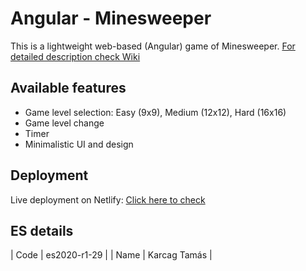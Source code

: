 # Angular - Minesweeper

This is a lightweight web-based (Angular) game of Minesweeper. [For detailed description check Wiki](<https://en.wikipedia.org/wiki/Minesweeper_(video_game)>)

## Available features

- Game level selection: Easy (9x9), Medium (12x12), Hard (16x16)
- Game level change
- Timer
- Minimalistic UI and design

## Deployment

Live deployment on Netlify: [Click here to check](https://infallible-engelbart-89fa1e.netlify.app/)

## ES details

| Code | es2020-r1-29 |
| Name | Karcag Tamás |
